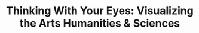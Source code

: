 ---
dateStart: 2014-02-27
dateEnd: 2014-02-28
title: "Thinking With Your Eyes: Visualizing the Arts Humanities & Sciences"
venue: "Harvard University"
organizer:
credit:
city: Cambridge
state: MA
country: USA
pdfLink:
venueImages:
---